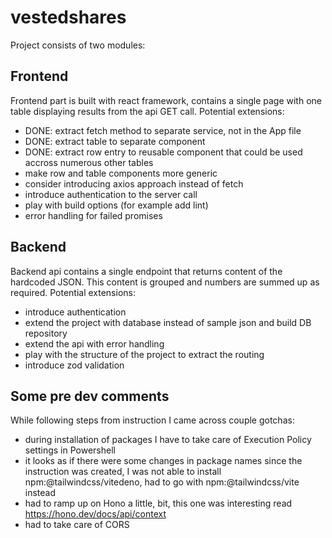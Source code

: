 # vestedshares

Project consists of two modules:

## Frontend
Frontend part is built with react framework, contains a single page with one table displaying results from the api GET call.
Potential extensions:
- DONE: extract fetch method to separate service, not in the App file
- DONE: extract table to separate component
- DONE: extract row entry to reusable component that could be used accross numerous other tables
- make row and table components more generic
- consider introducing axios approach instead of fetch
- introduce authentication to the server call
- play with build options (for example add lint)
- error handling for failed promises

## Backend
Backend api contains a single endpoint that returns content of the hardcoded JSON. This content is grouped and numbers are summed up as required.
Potential extensions:
- introduce authentication
- extend the project with database instead of sample json and build DB repository
- extend the api with error handling
- play with the structure of the project to extract the routing
- introduce zod validation


## Some pre dev comments
While following steps from instruction I came across couple gotchas:
- during installation of packages I have to take care of Execution Policy settings in Powershell
- it looks as if there were some changes in package names since the instruction was created, I was not able to install npm:@tailwindcss/vitedeno, had to go with npm:@tailwindcss/vite instead
- had to ramp up on Hono a little, bit, this one was interesting read https://hono.dev/docs/api/context
- had to take care of CORS


